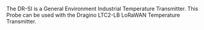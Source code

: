 The DR-SI is a General Environment Industrial Temperature Transmitter. This Probe can be used with the Dragino LTC2-LB LoRaWAN Temperature Transmitter.
